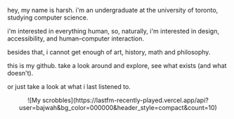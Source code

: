 hey, my name is harsh. i'm an undergraduate at the university of toronto, studying computer science.  

i'm interested in everything human, so, naturally, i'm interested in design, accessibility, and human–computer interaction.

besides that, i cannot get enough of art, history, math and philosophy.

this is my github. take a look around and explore, see what exists (and what doesn't).

or just take a look at what i last listened to.

<p align="center">
  ![My scrobbles](https://lastfm-recently-played.vercel.app/api?user=bajwah&bg_color=000000&header_style=compact&count=10)
</p>

